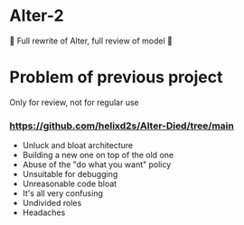 # Alter-2

🌋 Full rewrite of Alter, full review of model 🌋

# Problem of previous project

Only for review, not for regular use

### https://github.com/helixd2s/Alter-Died/tree/main

- Unluck and bloat architecture
- Building a new one on top of the old one
- Abuse of the "do what you want" policy
- Unsuitable for debugging
- Unreasonable code bloat
- It's all very confusing
- Undivided roles
- Headaches
